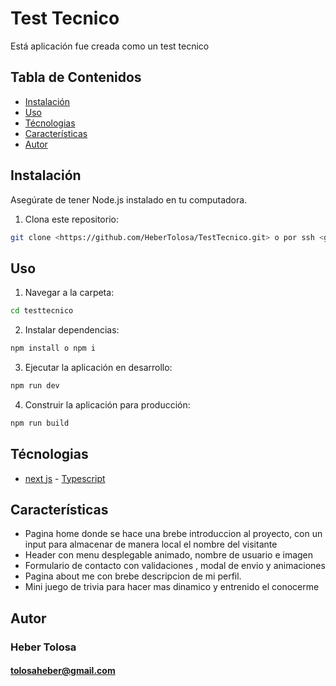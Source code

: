 # Test Tecnico

Está aplicación fue creada como un test tecnico

## Tabla de Contenidos

- [Instalación](#instalación)
- [Uso](#uso)
- [Técnologias](#tecnologias)
- [Características](#características)
- [Autor](#autor)

## Instalación

Asegúrate de tener Node.js instalado en tu computadora.

1. Clona este repositorio:

```bash
git clone <https://github.com/HeberTolosa/TestTecnico.git> o por ssh <git@github.com:HeberTolosa/TestTecnico.git>
```

## Uso

1. Navegar a la carpeta:

```bash
cd testtecnico
```

2. Instalar dependencias:

```bash
npm install o npm i
```

3. Ejecutar la aplicación en desarrollo:

```bash
npm run dev
```

4. Construir la aplicación para producción:

```bash
npm run build
```

## Técnologias

- [next js](https://nextjs.org/) - [Typescript](https://www.typescriptlang.org/)

## Características

- Pagina home donde se hace una brebe introduccion al proyecto, con un input para almacenar de manera local el nombre del visitante
- Header con menu desplegable animado, nombre de usuario e imagen
- Formulario de contacto con validaciones , modal de envio y animaciones
- Pagina about me con brebe descripcion de mi perfil.
- Mini juego de trivia para hacer mas dinamico y entrenido el conocerme

## Autor

### Heber Tolosa

#### tolosaheber@gmail.com

